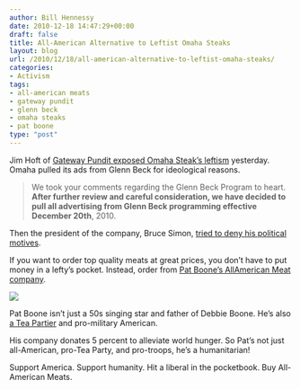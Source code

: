 ```yaml
---
author: Bill Hennessy
date: 2010-12-18 14:47:29+00:00
draft: false
title: All-American Alternative to Leftist Omaha Steaks
layout: blog
url: /2010/12/18/all-american-alternative-to-leftist-omaha-steaks/
categories:
- Activism
tags:
- all-american meats
- gateway pundit
- glenn beck
- omaha steaks
- pat boone
type: "post"
---
```


Jim Hoft of [Gateway Pundit exposed Omaha Steak’s leftism](https://gatewaypundit.rightnetwork.com/2010/12/after-yesterdays-nasty-note-omaha-steaks-now-say-they-didnt-drop-glenn-beck-ads/#comments) yesterday. Omaha pulled its ads from Glenn Beck for ideological reasons.

 

>   
> 
> We took your comments regarding the Glenn Beck Program to heart. **After further review and careful consideration, we have decided to pull all advertising from Glenn Beck programming effective December 20th**, 2010.
> 
> 

 

Then the president of the company, Bruce Simon, [tried to deny his political motives](https://steakbytes.com/2010/12/omaha-steaks-television-advertising-policy/comment-page-1/#comment-2229).

 

If you want to order top quality meats at great prices, you don’t have to put money in a lefty’s pocket. Instead, order from [Pat Boone’s AllAmerican Meat company](https://www.patboonemeats.com/). 

 

[![](https://www.patboonemeats.com/sites/all/themes/pat_boone/images/pat_boone-all_american_meats.gif)
](https://www.patboonemeats.com/)

 

Pat Boone isn’t just a 50s singing star and father of Debbie Boone. He’s also [a Tea Partier](https://www.delish.com/food/recalls-reviews/pat-boones-beef) and pro-military American.

 

His company donates 5 percent to alleviate world hunger. So Pat’s not just all-American, pro-Tea Party, and pro-troops, he’s a humanitarian!

 

Support America. Support humanity. Hit a liberal in the pocketbook. Buy All-American Meats.
